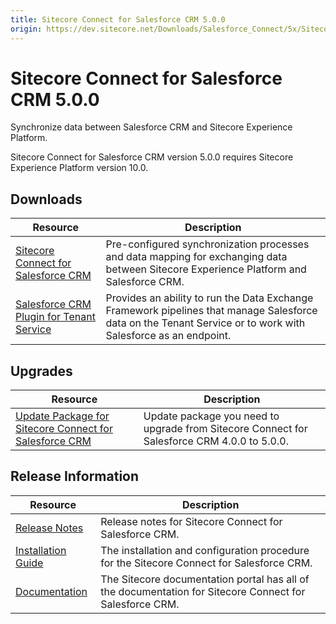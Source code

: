 ```yaml
---
title: Sitecore Connect for Salesforce CRM 5.0.0
origin: https://dev.sitecore.net/Downloads/Salesforce_Connect/5x/Sitecore_Connect_for_Salesforce_CRM_500.aspx
---
```


# Sitecore Connect for Salesforce CRM 5.0.0

Synchronize data between Salesforce CRM and Sitecore Experience Platform.

  <Alert variant='warning' mb={4}>
    <AlertIcon />
    Sitecore Connect for Salesforce CRM version 5.0.0 requires Sitecore Experience Platform version 10.0.
  </Alert>
  

## Downloads

 | Resource | Description |
 | --- | --- |
 | [Sitecore Connect for Salesforce CRM](https://sitecoredev.azureedge.net/~/media/674BCDC0ED504EF5BD741757ADE657A2.ashx?date=20200817T140139) | Pre-configured synchronization processes and data mapping for exchanging data between Sitecore Experience Platform and Salesforce CRM. |
 | [Salesforce CRM Plugin for Tenant Service](https://sitecoredev.azureedge.net/~/media/279A2A5330794778A59D91258D51DA69.ashx?date=20200817T140204) | Provides an ability to run the Data Exchange Framework pipelines that manage Salesforce data on the Tenant Service or to work with Salesforce as an endpoint. |

## Upgrades

 | Resource | Description |
 | --- | --- |
 | [Update Package for Sitecore Connect for Salesforce CRM](https://sitecoredev.azureedge.net/~/media/5361339C3AB444459BDDB8005F0D8701.ashx?date=20200817T140256) | Update package you need to upgrade from Sitecore Connect for Salesforce CRM 4.0.0 to 5.0.0. |

## Release Information

 | Resource | Description |
 | --- | --- |
 | [Release Notes](/downloads/Salesforce%20Connect/5x/Sitecore%20Connect%20for%20Salesforce%20CRM%20500/Release%20Notes) | Release notes for Sitecore Connect for Salesforce CRM. |
 | [Installation Guide](https://sitecoredev.azureedge.net/~/media/6F1C414F0DFC47D1AD8DF60A53195C4E.ashx?date=20200817T140439) | The installation and configuration procedure for the Sitecore Connect for Salesforce CRM. |
 | [Documentation](https://doc.sitecore.com/developers/salesforce-connect/50/sitecore-connect-for-salesforce-crm/en/sitecore-connect-for-salesforce-crm-configuration-guide.html) | The Sitecore documentation portal has all of the documentation for Sitecore Connect for Salesforce CRM. |